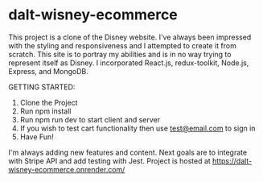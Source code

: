 # dalt-wisney-ecommerce

This project is a clone of the Disney website. I've always been impressed with the styling and responsiveness and I attempted to create it from scratch. This site is to portray my abilities and is in no way trying to represent itself as Disney. I incorporated React.js, redux-toolkit, Node.js, Express, and MongoDB.

GETTING STARTED: 
1. Clone the Project
2. Run npm install
3. Run npm run dev to start client and server
4. If you wish to test cart functionality then use test@email.com to sign in
5. Have Fun!

I'm always adding new features and content. Next goals are to integrate with Stripe API and add testing with Jest.
Project is hosted at https://dalt-wisney-ecommerce.onrender.com/
